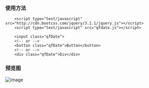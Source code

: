 
### 使用方法
        <script type="text/javascript" src="http://cdn.bootcss.com/jquery/3.1.1/jquery.js"></script>
        <script type="text/javascript" src="qfdate.js"></script>

        <input class="qfDate">
        <!-- or -->
        <button class="qfDate">Button</button>
        <!-- or -->
        <div class="qfDate">Div</div>
        
### 预览图
![image](https://github.com/qf0129/qfdate/blob/master/example.jpg)
